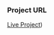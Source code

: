 ### Project URL

[Live Project](https://paul-yuo.github.io/Frontend-Projects-Roadmap.sh/01-Single%20Page%20CV/))
